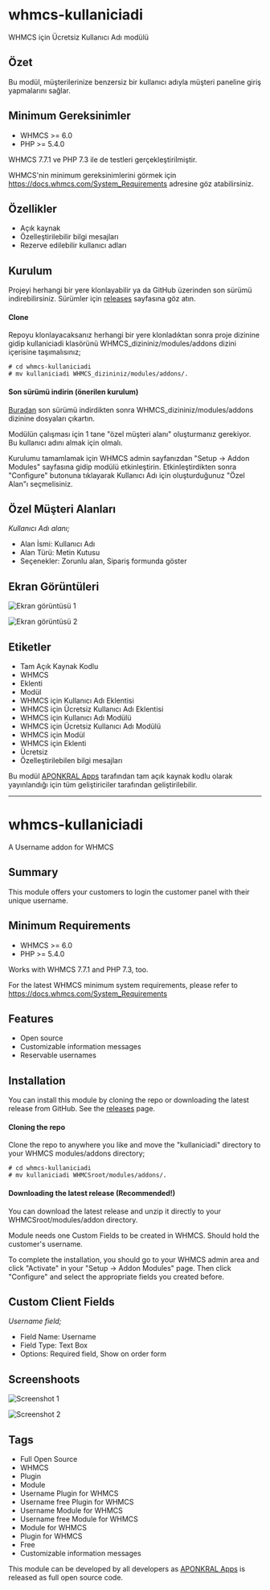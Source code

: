
# whmcs-kullaniciadi #
WHMCS için Ücretsiz Kullanıcı Adı modülü

## Özet ##
Bu modül, müşterilerinize benzersiz bir kullanıcı adıyla müşteri paneline giriş yapmalarını sağlar.

## Minimum Gereksinimler ##

- WHMCS >= 6.0
- PHP >= 5.4.0

WHMCS 7.7.1 ve PHP 7.3 ile de testleri gerçekleştirilmiştir.

WHMCS'nin minimum gereksinimlerini görmek için https://docs.whmcs.com/System_Requirements adresine göz atabilirsiniz.

## Özellikler ##
- Açık kaynak
- Özelleştirilebilir bilgi mesajları
- Rezerve edilebilir kullanıcı adları

## Kurulum ##
Projeyi herhangi bir yere klonlayabilir ya da GitHub üzerinden son sürümü indirebilirsiniz. Sürümler için [releases](https://github.com/aponkral/whmcs-kullaniciadi/releases) sayfasına göz atın.

#### Clone ####
Repoyu klonlayacaksanız herhangi bir yere klonladıktan sonra proje dizinine gidip kullaniciadi klasörünü WHMCS_dizininiz/modules/addons dizini içerisine taşımalısınız;

```
# cd whmcs-kullaniciadi
# mv kullaniciadi WHMCS_dizininiz/modules/addons/.
```

#### Son sürümü indirin (önerilen kurulum) ####
[Buradan](https://github.com/aponkral/whmcs-kullaniciadi/releases) son sürümü indirdikten sonra WHMCS_dizininiz/modules/addons dizinine dosyaları çıkartın.

Modülün çalışması için 1 tane "özel müşteri alanı" oluşturmanız gerekiyor. Bu kullanıcı adını almak için olmalı.

Kurulumu tamamlamak için WHMCS admin sayfanızdan "Setup -> Addon Modules" sayfasına gidip modülü etkinleştirin. Etkinleştirdikten sonra "Configure" butonuna tıklayarak Kullanıcı Adı için oluşturduğunuz "Özel Alan"ı seçmelisiniz.

## Özel Müşteri Alanları ##
*Kullanıcı Adı alanı;*
- Alan İsmi: Kullanıcı Adı
- Alan Türü: Metin Kutusu
- Seçenekler: Zorunlu alan, Sipariş formunda göster

## Ekran Görüntüleri ##
![Ekran görüntüsü 1](https://github.com/aponkral/whmcs-kullaniciadi/raw/master/screenshoots/whmcs-kullaniciadi-Screenshot-1.png "Ekran görüntüsü 1")

![Ekran görüntüsü 2](https://github.com/aponkral/whmcs-kullaniciadi/raw/master/screenshoots/whmcs-kullaniciadi-Screenshot-2.png "Ekran görüntüsü 2")

## Etiketler ##
- Tam Açık Kaynak Kodlu
- WHMCS
- Eklenti
- Modül
- WHMCS için Kullanıcı Adı Eklentisi
- WHMCS için Ücretsiz Kullanıcı Adı Eklentisi
- WHMCS için Kullanıcı Adı Modülü
- WHMCS için Ücretsiz Kullanıcı Adı Modülü
- WHMCS için Modül
- WHMCS için Eklenti
- Ücretsiz
- Özelleştirilebilen bilgi mesajları


Bu modül [APONKRAL Apps](https://aponkral.net/apps/) tarafından tam açık kaynak kodlu olarak yayınlandığı için tüm geliştiriciler tarafından geliştirilebilir.

---

# whmcs-kullaniciadi #
A Username addon for WHMCS

## Summary ##
This module offers your customers to login the customer panel with their unique username.

## Minimum Requirements ##
- WHMCS >= 6.0
- PHP >= 5.4.0

Works with WHMCS 7.7.1 and PHP 7.3, too.

For the latest WHMCS minimum system requirements, please refer to
https://docs.whmcs.com/System_Requirements

## Features ##
- Open source
- Customizable information messages
- Reservable usernames

## Installation ##
You can install this module by cloning the repo or downloading the latest release from GitHub. See the [releases](https://github.com/aponkral/whmcs-kullaniciadi/releases) page.

#### Cloning the repo ####
Clone the repo to anywhere you like and move the "kullaniciadi" directory to your WHMCS modules/addons directory;

```
# cd whmcs-kullaniciadi
# mv kullaniciadi WHMCSroot/modules/addons/.
```

#### Downloading the latest release (Recommended!) ####
You can download the latest release and unzip it directly to your WHMCSroot/modules/addon directory.

Module needs one Custom Fields to be created in WHMCS. Should hold the customer's username.

To complete the installation, you should go to your WHMCS admin area and click "Activate" in your "Setup -> Addon Modules" page. Then click "Configure" and select the appropriate fields you created before.

## Custom Client Fields ##
*Username field;*
- Field Name: Username
- Field Type: Text Box
- Options: Required field, Show on order form

## Screenshoots ##
![Screenshot 1](https://github.com/aponkral/whmcs-kullaniciadi/raw/master/screenshoots/whmcs-kullaniciadi-Screenshot-1.png "Screenshot 1")

![Screenshot 2](https://github.com/aponkral/whmcs-kullaniciadi/raw/master/screenshoots/whmcs-kullaniciadi-Screenshot-2.png "Screenshot 2")

## Tags ##
- Full Open Source
- WHMCS
- Plugin
- Module
- Username Plugin for WHMCS
- Username free Plugin for WHMCS
- Username Module for WHMCS
- Username free Module for WHMCS
- Module for WHMCS
- Plugin for WHMCS
- Free
- Customizable information messages


This module can be developed by all developers as [APONKRAL Apps](https://aponkral.net/apps/) is released as full open source code.